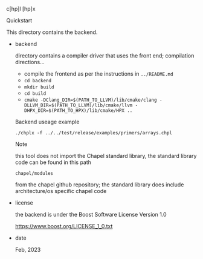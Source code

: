 c[hp]l
 [hp]x

Quickstart

This directory contains the backend.

- backend

  directory contains a compiler driver that uses the front end; compilation directions...

  - compile the frontend as per the instructions in `../README.md`
  - `cd backend`
  - `mkdir build`
  - `cd build`
  - `cmake -DClang_DIR=$(PATH_TO_LLVM)/lib/cmake/clang -DLLVM_DIR=$(PATH_TO_LLVM)/lib/cmake/llvm -DHPX_DIR=$(PATH_TO_HPX)/lib/cmake/HPX ..`

  Backend useage example

  `./chplx -f ../../test/release/examples/primers/arrays.chpl`

  Note

  this tool does not import the Chapel standard library, the standard library code can be found in this path 

  `chapel/modules`

  from the chapel github repository; the standard library does
  include architecture/os specific chapel code

- license

  the backend is under the Boost Software License Version 1.0

  https://www.boost.org/LICENSE_1_0.txt

- date

  Feb, 2023

